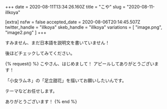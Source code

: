 +++
date = 2020-08-11T13:34:26.160Z
title = "こや"
slug = "2020-08-11-illkoya"

[extra]
nsfw = false
accepted_date = 2020-08-06T20:14:45.507Z
twitter_handle = "illkoya"
skeb_handle = "illkoya"
variations = [
  "image.png",
  "image2.png"
]
+++

すみません、まだ日本語を説明文を書いていません！

後ほどチェックしてみてください。

{% request() %}
こやさん、はじめまして！
アピールしてありがとうございます！

「小女ラムネ」の「足立甜花」を描いてお願いしたいんです。

テーマなどお任せします。

ありがとうございます！
{% end %}